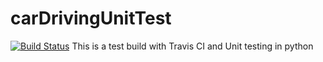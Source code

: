 # carDrivingUnitTest
[![Build Status](https://travis-ci.org/mingsterism/carDrivingUnitTest.svg?branch=master)](https://travis-ci.org/mingsterism/carDrivingUnitTest)
This is a test build with Travis CI and Unit testing in python

